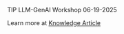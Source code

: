 TIP LLM-GenAI Workshop 06-19-2025

Learn more at [Knowledge Article](https://wholesale-holiday-b66.notion.site/TIP-LLM-GenAI-Workshop-212e9f8354bb8044be50e50395ad3213)